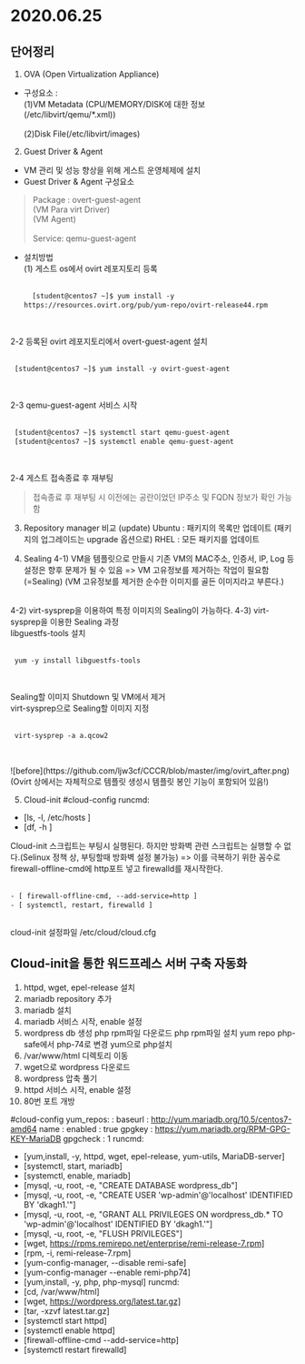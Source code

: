 2020.06.25 
==========

단어정리
-------
1) OVA (Open Virtualization Appliance)
+ 구성요소 : </br>
    (1)VM Metadata (CPU/MEMORY/DISK에 대한 정보 (/etc/libvirt/qemu/*.xml)) </br>
    </br>
    (2)Disk File(/etc/libvirt/images)

2) Guest Driver & Agent
+ VM 관리 및 성능 향상을 위해 게스트 운영체제에 설치
+ Guest Driver & Agent 구성요소
>Package : overt-guest-agent</br>
>          (VM Para virt Driver)</br>
>          (VM Agent)</br>
>          </br>
>Service: qemu-guest-agent</br>

+ 설치방법 </br>
    (1) 게스트 os에서 ovirt 레포지토리 등록  </br>
    <pre>
    <code>
    [student@centos7 ~]$ yum install -y https://resources.ovirt.org/pub/yum-repo/ovirt-release44.rpm
    </code>
    </pre>
 2-2 등록된 ovirt 레포지토리에서 overt-guest-agent 설치
 <pre>
 <code>
 [student@centos7 ~]$ yum install -y ovirt-guest-agent
 </code>
 </pre>
 2-3 qemu-guest-agent 서비스 시작
 <pre>
 <code>
 [student@centos7 ~]$ systemctl start qemu-guest-agent
 [student@centos7 ~]$ systemctl enable qemu-guest-agent
 </code>
 </pre>
 
 2-4 게스트 접속종료 후 재부팅

 > 접속종료 후 재부팅 시 이전에는 공란이었던 IP주소 및 FQDN 정보가 확인 가능함  

3) Repository manager 비교 (update)
Ubuntu : 패키지의 목록만 업데이트 (패키지의 업그레이드는 upgrade 옵션으로)
RHEL : 모든 패키지를 업데이트

4) Sealing
 4-1) VM을 템플릿으로 만들시 기존 VM의 MAC주소, 인증서, IP, Log 등 설정은 향후 문제가 될 수 있음
 => VM 고유정보를 제거하는 작업이 필요함 (=Sealing)
 (VM 고유정보를 제거한 순수한 이미지를 골든 이미지라고 부른다.)
 </br>
 4-2) virt-sysprep을 이용하여 특정 이미지의 Sealing이 가능하다.
 4-3) virt-sysprep을 이용한 Sealing 과정</br>
 libguestfs-tools 설치</br>
 <pre>
 <code>
 yum -y install libguestfs-tools
 </code>
 </pre>
 Sealing할 이미지 Shutdown 및 VM에서 제거</br>
 virt-sysprep으로 Sealing할 이미지 지정</br>
 <pre>
 <code>
 virt-sysprep -a a.qcow2
 </code>
 </pre>
![before](https://github.com/ljw3cf/CCCR/blob/master/img/ovirt_after.png)
 (Ovirt 상에서는 자체적으로 템플릿 생성시 템플릿 봉인 기능이 포함되어 있음!)
 
5) Cloud-init
#cloud-config
runcmd:
- [ls, -l, /etc/hosts ]
- [df, -h ]


Cloud-init 스크립트는 부팅시 실행된다. 하지만 방화벽 관련 스크립트는 실행할 수 없다.(Selinux 정책 상, 부팅할때 방화벽 설정 불가능)
=> 이를 극복하기 위한 꼼수로 firewall-offline-cmd에 http포트 넣고 firewalld를 재시작한다.
<pre>
<code>
- [ firewall-offline-cmd, --add-service=http ]
- [ systemctl, restart, firewalld ]
</code>
</pre>
 
 cloud-init 설정파일
 /etc/cloud/cloud.cfg

Cloud-init을 통한 워드프레스 서버 구축 자동화
------------------------------------
1. httpd, wget, epel-release 설치
2. mariadb repository 추가
3. mariadb 설치
4. mariadb 서비스 시작, enable 설정
5. wordpress db 생성
   php rpm파일 다운로드
   php rpm파일 설치
   yum repo php-safe에서 php-74로 변경
   yum으로 php설치
6. /var/www/html 디렉토리 이동
7. wget으로 wordpress 다운로드
8. wordpress 압축 풀기
9. httpd 서비스 시작, enable 설정
10. 80번 포트 개방

#cloud-config
yum_repos:
   <MariaDB>:
    baseurl : <http://yum.mariadb.org/10.5/centos7-amd64>
    name : <MariaDB>
    enabled : true
    gpgkey : <https://yum.mariadb.org/RPM-GPG-KEY-MariaDB>
    gpgcheck : 1
runcmd:
  - [yum,install, -y, httpd, wget, epel-release, yum-utils, MariaDB-server]
  - [systemctl, start, mariadb]
  - [systemctl, enable, mariadb]
  - [mysql, -u, root, -e, "CREATE DATABASE wordpress_db"]
  - [mysql, -u, root, -e, "CREATE USER 'wp-admin'@'localhost' IDENTIFIED BY 'dkagh1.'"]
  - [mysql, -u, root, -e, "GRANT ALL PRIVILEGES ON wordpress_db.* TO 'wp-admin'@'localhost' IDENTIFIED BY 'dkagh1.'"]
  - [mysql, -u, root, -e, "FLUSH PRIVILEGES"]
  - [wget, https://rpms.remirepo.net/enterprise/remi-release-7.rpm]
  - [rpm, -i, remi-release-7.rpm]
  - [yum-config-manager, --disable remi-safe]
  - [yum-config-manager --enable remi-php74]
  - [yum,install, -y, php, php-mysql]
runcmd:
  - [cd, /var/www/html]
  - [wget, https://wordpress.org/latest.tar.gz]
  - [tar, -xzvf latest.tar.gz]
  - [systemctl start httpd]
  - [systemctl enable httpd]
  - [firewall-offline-cmd --add-service=http]
  - [systemctl restart firewalld]

    
